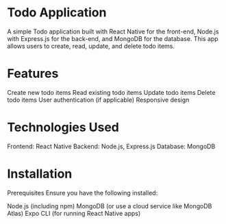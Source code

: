 # Todo Application
A simple Todo application built with React Native for the front-end, Node.js with Express.js for the back-end, and MongoDB for the database.
This app allows users to
create,
read,
update, and 
delete todo items.




# Features
Create new todo items
Read existing todo items
Update todo items
Delete todo items
User authentication (if applicable)
Responsive design



# Technologies Used
Frontend: React Native
Backend: Node.js, Express.js
Database: MongoDB




# Installation
Prerequisites
Ensure you have the following installed:

Node.js (including npm)
MongoDB (or use a cloud service like MongoDB Atlas)
Expo CLI (for running React Native apps)
